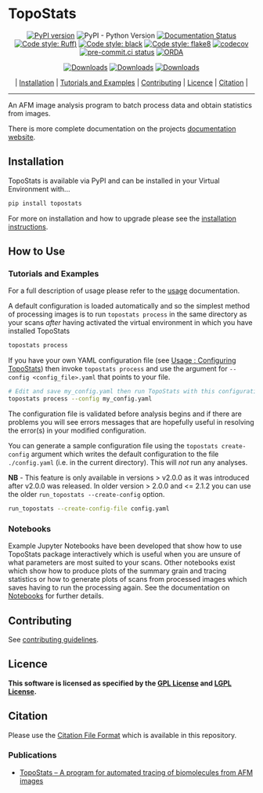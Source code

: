 # TopoStats

<div align="center">

[![PyPI version](https://badge.fury.io/py/topostats.svg)](https://badge.fury.io/py/topostats)
![PyPI - Python Version](https://img.shields.io/pypi/pyversions/topostats)
[![Documentation Status](https://readthedocs.org/projects/topostats/badge/?version=dev)](https://topostats.readthedocs.io/en/dev/?badge=dev)
[![Code style: Ruff](https://img.shields.io/endpoint?url=https://raw.githubusercontent.com/astral-sh/ruff/main/assets/badge/v2.json))](https://github.com/astral-sh/ruff)
[![Code style: black](https://img.shields.io/badge/code%20style-black-000000.svg)](https://github.com/psf/black)
[![Code style: flake8](https://img.shields.io/badge/code%20style-flake8-456789.svg)](https://github.com/psf/flake8)
[![codecov](https://codecov.io/gh/AFM-SPM/TopoStats/branch/dev/graph/badge.svg)](https://codecov.io/gh/AFM-SPM/TopoStats)
[![pre-commit.ci
status](https://results.pre-commit.ci/badge/github/AFM-SPM/TopoStats/main.svg)](https://results.pre-commit.ci/latest/github/AFM-SPM/TopoStats/main)
[![ORDA](https://img.shields.io/badge/ORDA--DOI-10.15131%2Fshef.data.22633528.v.1-lightgrey)](https://figshare.shef.ac.uk/articles/software/TopoStats/22633528/1)

</div>
<div align="center">

[![Downloads](https://static.pepy.tech/badge/topostats)](https://pepy.tech/project/topostats)
[![Downloads](https://static.pepy.tech/badge/topostats/month)](https://pepy.tech/project/topostats)
[![Downloads](https://static.pepy.tech/badge/topostats/week)](https://pepy.tech/project/topostats)

</div>
<div align="center">

| [Installation](#installation) | [Tutorials and Examples](#tutorials-and-examples) | [Contributing](contributing.md) |
[Licence](#licence) | [Citation](#citation) |
</div>

--------------------------------------------------------------------------------

An AFM image analysis program to batch process data and obtain statistics from images.

There is more complete documentation on the projects [documentation website](https://afm-spm.github.io/TopoStats/).

## Installation

TopoStats is available via PyPI and can be installed in your Virtual Environment with...

``` bash
pip install topostats
```

For more on installation and how to upgrade please see the [installation
instructions](https://afm-spm.github.io/TopoStats/main/installation.html).

## How to Use

### Tutorials and Examples

For a full description of usage please refer to the [usage](https://afm-spm.github.io/TopoStats/main/usage.html) documentation.

A default configuration is loaded automatically and so the simplest method of processing images is to run
`topostats process` in the same directory as your scans _after_ having activated the virtual environment in which you have
installed TopoStats

``` bash
topostats process
```

If you have your own YAML configuration file (see [Usage : Configuring
TopoStats](https://afm-spm.github.io/TopoStats/main/usage.html#configuring_topostats)) then invoke `topostats process`
and use the argument for `--config <config_file>.yaml` that points to your file.

``` bash
# Edit and save my_config.yaml then run TopoStats with this configuration file
topostats process --config my_config.yaml
```

The configuration file is validated before analysis begins and if there are problems you will see errors messages that
are hopefully useful in resolving the error(s) in your modified configuration.

You can generate a sample configuration file using the `topostats create-config` argument which writes the default
configuration to the file `./config.yaml` (i.e. in the current directory). This will _not_ run any analyses.

**NB** - This feature is only available in versions > v2.0.0 as it was introduced after v2.0.0 was released. In older
version > 2.0.0 and <= 2.1.2 you can use the older `run_topostats --create-config`  option.

``` bash
run_topostats --create-config-file config.yaml
```

### Notebooks

Example Jupyter Notebooks have been developed that show how to use TopoStats package interactively which is useful when
you are unsure of what parameters are most suited to your scans.  Other notebooks exist which show how to produce plots
of the summary grain and tracing statistics or how to generate plots of scans from processed images which saves having
to run the processing again. See the documentation on
[Notebooks](https://afm-spm.github.io/TopoStats/main/notebooks.html) for further details.

## Contributing

See [contributing guidelines](https://afm-spm.github.io/TopoStats/main/contributing.html).

## Licence

**This software is licensed as specified by the [GPL License](COPYING) and [LGPL License](COPYING.LESSER).**

## Citation

Please use the [Citation File Format](https://citation-file-format.github.io/) which is available in this repository.

### Publications

- [TopoStats – A program for automated tracing of biomolecules from AFM images](https://www.sciencedirect.com/science/article/pii/S1046202321000207)
